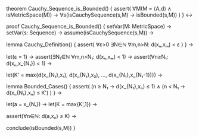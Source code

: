 theorem Cauchy_Sequence_is_Bounded() {
  assert(
    ∀M(M = ⟨A,d⟩ ∧ isMetricSpace(M)) →
    ∀s(isCauchySequence(s,M) → isBounded(s,M))
  )
} ↔

proof Cauchy_Sequence_is_Bounded() {
  setVar(M: MetricSpace) →
  setVar(s: Sequence) →
  assume(isCauchySequence(s,M)) →
  
  lemma Cauchy_Definition() {
    assert(
      ∀ε>0 ∃N∈ℕ ∀m,n>N: d(xₙ,xₘ) < ε
    )
  } →
  
  let(ε = 1) →
  assert(∃N₁∈ℕ ∀m,n>N₁: d(xₙ,xₘ) < 1) →
  assert(∀n≥N₁: d(xₙ,x_{N₁}) < 1) →
  
  let(K' = max{d(x_{N₁},x₁), d(x_{N₁},x₂), ..., d(x_{N₁},x_{N₁-1})}) →
  
  lemma Bounded_Cases() {
    assert(
      (n ≥ N₁ → d(x_{N₁},xₙ) ≤ 1) ∧
      (n < N₁ → d(x_{N₁},xₙ) ≤ K')
    )
  } →
  
  let(a = x_{N₁}) →
  let(K = max{K',1}) →
  
  assert(∀n∈ℕ: d(a,xₙ) ≤ K) →
  
  conclude(isBounded(s,M))
}